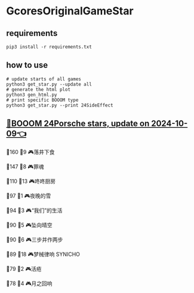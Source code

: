 # GcoresOriginalGameStar

## requirements
```
pip3 install -r requirements.txt
```

## how to use
```
# update starts of all games
python3 get_star.py --update all
# generate the html plot
python3 gen_html.py
# print specific BOOOM type
python3 get_star.py --print 24SideEffect
```

## [🔗BOOOM 24Porsche stars, update on 2024-10-09👈](https://raw.githack.com/sichaozhang1112/GcoresOriginalGameStar/main/html/24Porsche.html) 
🌟160 👥9   🎮落井下食               

🌟147 👥8   🎮罪魂                 

🌟110 👥13  🎮咚咚厨房               

🌟97  👥1   🎮夜晚的雪               

🌟94  👥3   🎮“我们”的生活            

🌟90  👥5   🎮坠向晴空               

🌟90  👥6   🎮三步并作两步             

🌟89  👥18  🎮梦械律响 SYNICHO       

🌟79  👥2   🎮活疮                 

🌟78  👥4   🎮月之回响               

